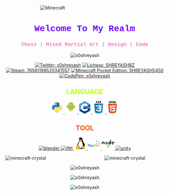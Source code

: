 ‎ ‎ ‎   ‎ ‎‎ ‎   ‎‎ ‎ ‎ ‎‎ ‎‎ ‎‎ ‎  ‎ ‎ ‎   ‎ ‎ ‎ ‎ ‎‎  ‎   ‎ ‎ ‎ ‎ ‎ ‎ ![Minecraft](https://github.com/x0shreyash/x0shreyash/assets/155342625/d11eb321-30b3-42f9-ac1d-0b1f57d39116)

<h1 align="center"><span style="font-family: 'Lucida Bright', 'Courier', monospace; color: #6f00ff;">Welcome To My Realm</span></h1>
<h3 align="center"><span style="font-family: 'Lucida Bright', 'Courier', monospace; color: #ff79c6;">Chess | <b>Mixed Martial Art</b> | Design | Code</span></h3>

<p align="center"> 
  <img src="https://komarev.com/ghpvc/?username=x0shreyash&label=Visitors&color=7700ff&style=flat-square" alt="x0shreyash" /> 
</p>

<p align="center"> 
  <a href="https://twitter.com/x0shreyash" target="blank"><img src="https://img.shields.io/twitter/follow/x0shreyash?logo=twitter&style=for-the-badge&color=1DA1F2" alt="Twitter: x0shreyash" /></a>
  <a href="https://lichess.org/@/SHREYASH8Z" target="blank"><img src="https://img.shields.io/badge/Lichess-SHREYASH8Z-4A154B?style=for-the-badge&logo=lichess" alt="Lichess: SHREYASH8Z" /></a>
  <a href="https://steamcommunity.com/profiles/76561199520341557/" target="blank"><img src="https://img.shields.io/badge/Steam-76561199520341557-000000?style=for-the-badge&logo=steam" alt="Steam: 76561199520341557" /></a>
  <a href="https://minecraftpocket-servers.com/players/SHREYASH5450" target="blank"><img src="https://img.shields.io/badge/Minecraft Pocket Edition-SHREYASH5450-1DBF53?style=for-the-badge&logo=minecraft" alt="Minecraft Pocket Edition: SHREYASH5450" /></a>
  <a href="https://codepen.io/x0shreyash" target="blank"><img src="https://img.shields.io/badge/CodePen-x0shreyash-black?style=for-the-badge&logo=codepen" alt="CodePen: x0shreyash" /></a>
</p>

<h2 align="center" style="color: #bbff00;"><b>LANGUAGE</b></h2>
<p align="center"> 
  <a href="https://www.python.org" target="_blank" rel="noreferrer"> <img src="https://raw.githubusercontent.com/devicons/devicon/master/icons/python/python-original.svg" alt="python" width="40" height="40"/> </a>
  <a href="https://developer.android.com" target="_blank" rel="noreferrer"> <img src="https://raw.githubusercontent.com/devicons/devicon/master/icons/android/android-original-wordmark.svg" alt="android" width="40" height="40"/> </a>
  <a href="https://www.w3schools.com/cpp/" target="_blank" rel="noreferrer"> <img src="https://raw.githubusercontent.com/devicons/devicon/master/icons/cplusplus/cplusplus-original.svg" alt="cplusplus" width="40" height="40"/> </a>
  <a href="https://www.w3schools.com/css/" target="_blank" rel="noreferrer"> <img src="https://raw.githubusercontent.com/devicons/devicon/master/icons/css3/css3-original-wordmark.svg" alt="css3" width="40" height="40"/> </a>
  <a href="https://www.w3.org/html/" target="_blank" rel="noreferrer"> <img src="https://raw.githubusercontent.com/devicons/devicon/master/icons/html5/html5-original-wordmark.svg" alt="html5" width="40" height="40"/> </a>
</p>

<h2 align="center" style="color: #ff4d00;"><b>TOOL</b></h2>
<p align="center"> 
  <a href="https://www.blender.org/" target="_blank" rel="noreferrer"> <img src="https://download.blender.org/branding/community/blender_community_badge_white.svg" alt="blender" width="40" height="40"/> </a>
  <a href="https://ifttt.com/" target="_blank" rel="noreferrer"> <img src="https://www.vectorlogo.zone/logos/ifttt/ifttt-ar21.svg" alt="ifttt" width="40" height="40"/> </a>
  <a href="https://www.linux.org/" target="_blank" rel="noreferrer"> <img src="https://raw.githubusercontent.com/devicons/devicon/master/icons/linux/linux-original.svg" alt="linux" width="40" height="40"/> </a>
  <a href="https://www.mysql.com/" target="_blank" rel="noreferrer"> <img src="https://raw.githubusercontent.com/devicons/devicon/master/icons/mysql/mysql-original-wordmark.svg" alt="mysql" width="40" height="40"/> </a>
  <a href="https://nodejs.org" target="_blank" rel="noreferrer"> <img src="https://raw.githubusercontent.com/devicons/devicon/master/icons/nodejs/nodejs-original-wordmark.svg" alt="nodejs" width="40" height="40"/> </a>
  <a href="https://unity.com/" target="_blank" rel="noreferrer"> <img src="https://www.vectorlogo.zone/logos/unity3d/unity3d-icon.svg" alt="unity" width="40" height="40"/> </a>
</p>

![minecraft-crystal](https://github.com/x0shreyash/x0shreyash/assets/155342625/084951ed-0890-461a-8472-52c84c8f0d69)‎ ‎ ‎ ‎ ‎ ‎ ‎ ‎ ‎ ‎ ‎ ‎ ‎ ‎ ‎ ‎ ‎ ‎ ‎ ‎ ‎ ‎ ‎ ‎ ‎ ‎ ‎ ‎ ‎ ‎ ‎ ‎ ‎ ‎ ‎ ‎ ‎ ‎ ‎ ‎ ‎ ‎ ‎ ‎ ‎ ‎ ‎ ‎ ‎ ‎ ‎ ‎ ‎ ‎ ‎ ‎ ‎ ‎ ‎ ‎ ‎ ‎ ‎ ‎ ‎ ‎ ‎ ‎ ‎ ‎ ‎ ‎  ‎ ‎ ‎ ‎ ‎ ‎ ‎ ‎‎ ‎ ‎‎ ‎ ‎ ‎ ‎ ‎ ‎ ‎ ‎ ‎ ‎ ‎ ‎ ‎ ‎ ‎ ‎ ‎ ‎ ‎ ‎ ‎  ‎ ‎‎ ‎ ‎ ‎‎ ‎ ‎ ‎ ‎ ‎ ‎ ‎  ‎ ‎ ‎ ‎ ‎ ‎  ‎‎ ‎ ‎ ‎ ‎ ‎ ‎ ‎ ‎ ‎  ‎ ‎ ‎  ‎ ‎‎ ‎  ‎ ‎  ‎ ‎ ‎ ‎ ‎ ‎ ‎‎ ‎ ‎ ‎ ‎ ‎ ‎‎ ‎  ‎ ‎ ‎ ‎ ‎ ‎ ‎ ‎ ‎ ‎ ‎ ‎‎ ‎  ‎ ‎ ‎ ‎ ‎ ‎ ![minecraft-crystal](https://github.com/x0shreyash/x0shreyash/assets/155342625/084951ed-0890-461a-8472-52c84c8f0d69)


<p align="center"><img src="https://github-readme-stats.vercel.app/api/top-langs?username=x0shreyash&show_icons=true&locale=en&layout=compact&theme=dracula" alt="x0shreyash" /></p>

<p align="center"><img src="https://github-readme-stats.vercel.app/api?username=x0shreyash&show_icons=true&theme=dracula&title_color=00ff00&text_color=ff0000&hide_border=true&locale=en" alt="x0shreyash" /></p>

<p align="center"><img src="https://github-readme-streak-stats.herokuapp.com/?user=x0shreyash&theme=dracula" alt="x0shreyash" /></p>
